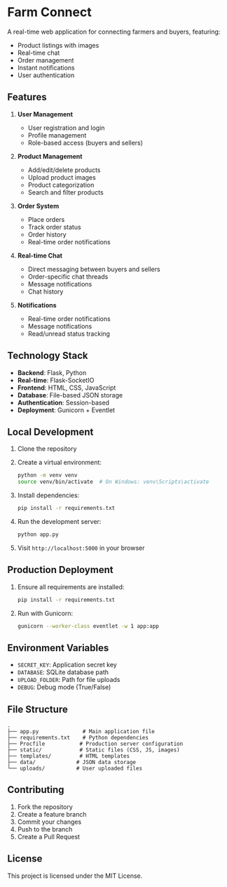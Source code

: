 # Farm Connect

A real-time web application for connecting farmers and buyers, featuring:
- Product listings with images
- Real-time chat
- Order management
- Instant notifications
- User authentication

## Features

1. **User Management**
   - User registration and login
   - Profile management
   - Role-based access (buyers and sellers)

2. **Product Management**
   - Add/edit/delete products
   - Upload product images
   - Product categorization
   - Search and filter products

3. **Order System**
   - Place orders
   - Track order status
   - Order history
   - Real-time order notifications

4. **Real-time Chat**
   - Direct messaging between buyers and sellers
   - Order-specific chat threads
   - Message notifications
   - Chat history

5. **Notifications**
   - Real-time order notifications
   - Message notifications
   - Read/unread status tracking

## Technology Stack

- **Backend**: Flask, Python
- **Real-time**: Flask-SocketIO
- **Frontend**: HTML, CSS, JavaScript
- **Database**: File-based JSON storage
- **Authentication**: Session-based
- **Deployment**: Gunicorn + Eventlet

## Local Development

1. Clone the repository
2. Create a virtual environment:
   ```bash
   python -m venv venv
   source venv/bin/activate  # On Windows: venv\Scripts\activate
   ```

3. Install dependencies:
   ```bash
   pip install -r requirements.txt
   ```

4. Run the development server:
   ```bash
   python app.py
   ```

5. Visit `http://localhost:5000` in your browser

## Production Deployment

1. Ensure all requirements are installed:
   ```bash
   pip install -r requirements.txt
   ```

2. Run with Gunicorn:
   ```bash
   gunicorn --worker-class eventlet -w 1 app:app
   ```

## Environment Variables

- `SECRET_KEY`: Application secret key
- `DATABASE`: SQLite database path
- `UPLOAD_FOLDER`: Path for file uploads
- `DEBUG`: Debug mode (True/False)

## File Structure

```
.
├── app.py              # Main application file
├── requirements.txt    # Python dependencies
├── Procfile           # Production server configuration
├── static/            # Static files (CSS, JS, images)
├── templates/         # HTML templates
├── data/             # JSON data storage
└── uploads/          # User uploaded files
```

## Contributing

1. Fork the repository
2. Create a feature branch
3. Commit your changes
4. Push to the branch
5. Create a Pull Request

## License

This project is licensed under the MIT License.
